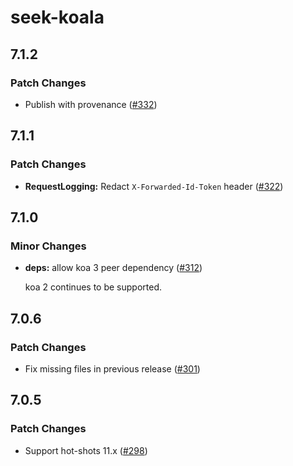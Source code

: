 # seek-koala

## 7.1.2

### Patch Changes

- Publish with provenance ([#332](https://github.com/seek-oss/koala/pull/332))

## 7.1.1

### Patch Changes

- **RequestLogging:** Redact `X-Forwarded-Id-Token` header ([#322](https://github.com/seek-oss/koala/pull/322))

## 7.1.0

### Minor Changes

- **deps:** allow koa 3 peer dependency ([#312](https://github.com/seek-oss/koala/pull/312))

  koa 2 continues to be supported.

## 7.0.6

### Patch Changes

- Fix missing files in previous release ([#301](https://github.com/seek-oss/koala/pull/301))

## 7.0.5

### Patch Changes

- Support hot-shots 11.x ([#298](https://github.com/seek-oss/koala/pull/298))
